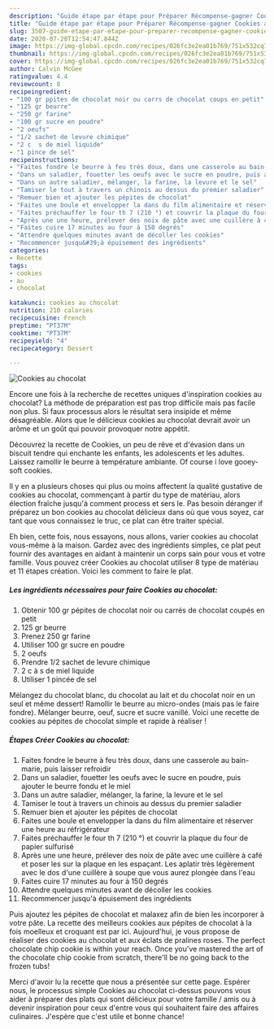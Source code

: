 ```yaml
---
description: "Guide étape par étape pour Préparer Récompense-gagner Cookies au chocolat"
title: "Guide étape par étape pour Préparer Récompense-gagner Cookies au chocolat"
slug: 3507-guide-etape-par-etape-pour-preparer-recompense-gagner-cookies-au-chocolat
date: 2020-07-28T12:54:47.844Z
image: https://img-global.cpcdn.com/recipes/026fc3e2ea01b769/751x532cq70/cookies-au-chocolat-photo-principale-de-la-recette.jpg
thumbnail: https://img-global.cpcdn.com/recipes/026fc3e2ea01b769/751x532cq70/cookies-au-chocolat-photo-principale-de-la-recette.jpg
cover: https://img-global.cpcdn.com/recipes/026fc3e2ea01b769/751x532cq70/cookies-au-chocolat-photo-principale-de-la-recette.jpg
author: Calvin McGee
ratingvalue: 4.4
reviewcount: 8
recipeingredient:
- "100 gr ppites de chocolat noir ou carrs de chocolat coups en petit"
- "125 gr beurre"
- "250 gr farine"
- "100 gr sucre en poudre"
- "2 oeufs"
- "1/2 sachet de levure chimique"
- "2 c  s de miel liquide"
- "1 pince de sel"
recipeinstructions:
- "Faites fondre le beurre à feu très doux, dans une casserole au bain-marie, puis laisser refroidir"
- "Dans un saladier, fouetter les oeufs avec le sucre en poudre, puis ajouter le beurre fondu et le miel"
- "Dans un autre saladier, mélanger, la farine, la levure et le sel"
- "Tamiser le tout à travers un chinois au dessus du premier saladier"
- "Remuer bien et ajouter les pépites de chocolat"
- "Faites une boule et envelopper la dans du film alimentaire et réserver une heure au réfrigérateur"
- "Faites préchauffer le four th 7 (210 °) et couvrir la plaque du four de papier sulfurisé"
- "Après une une heure, prélever des noix de pâte avec une cuillère à café et poser les sur la plaque en les espaçant. Les aplatir très légèrement avec le dos d&#39;une cuillère à soupe que vous aurez plongée dans l&#39;eau"
- "Faites cuire 17 minutes au four à 150 degrés"
- "Attendre quelques minutes avant de décoller les cookies"
- "Recommencer jusqu&#39;à épuisement des ingrédients"
categories:
- Recette
tags:
- cookies
- au
- chocolat

katakunci: cookies au chocolat 
nutrition: 210 calories
recipecuisine: French
preptime: "PT37M"
cooktime: "PT37M"
recipeyield: "4"
recipecategory: Dessert

---
```



![Cookies au chocolat](https://img-global.cpcdn.com/recipes/026fc3e2ea01b769/751x532cq70/cookies-au-chocolat-photo-principale-de-la-recette.jpg)

Encore une fois à la recherche de recettes uniques d'inspiration cookies au chocolat? La méthode de préparation est pas trop difficile mais pas facile non plus. Si faux processus alors le résultat sera insipide et même désagréable. Alors que le délicieux cookies au chocolat devrait avoir un arôme et un goût qui pouvoir provoquer notre appétit.

Découvrez la recette de Cookies, un peu de rêve et d&#39;évasion dans un biscuit tendre qui enchante les enfants, les adolescents et les adultes. Laissez ramollir le beurre à température ambiante. Of course i love gooey-soft cookies.

Il y en a plusieurs choses qui plus ou moins affectent la qualité gustative de cookies au chocolat, commençant à partir du type de matériau, alors élection fraîche jusqu'à comment process et sers le. Pas besoin déranger if préparez un bon cookies au chocolat délicieux dans où que vous soyez, car tant que vous connaissez le truc, ce plat can être traiter spécial.


Eh bien, cette fois, nous essayons, nous allons, varier cookies au chocolat vous-même à la maison. Gardez avec des ingrédients simples, ce plat peut fournir des avantages en aidant à maintenir un corps sain pour vous et votre famille. Vous pouvez créer Cookies au chocolat utiliser 8 type de matériau et 11 étapes création. Voici les comment to faire le plat.

<!--inarticleads1-->

##### Les ingrédients nécessaires pour faire Cookies au chocolat:

1. Obtenir 100 gr pépites de chocolat noir ou carrés de chocolat coupés en petit
1.  125 gr beurre
1. Prenez 250 gr farine
1. Utiliser 100 gr sucre en poudre
1.  2 oeufs
1. Prendre 1/2 sachet de levure chimique
1.  2 c à s de miel liquide
1. Utiliser 1 pincée de sel


Mélangez du chocolat blanc, du chocolat au lait et du chocolat noir en un seul et même dessert! Ramollir le beurre au micro-ondes (mais pas le faire fondre). Mélanger beurre, oeuf, sucre et sucre vanillé. Voici une recette de cookies au pépites de chocolat simple et rapide à réaliser ! 

<!--inarticleads2-->

##### Étapes Créer Cookies au chocolat:

1. Faites fondre le beurre à feu très doux, dans une casserole au bain-marie, puis laisser refroidir
1. Dans un saladier, fouetter les oeufs avec le sucre en poudre, puis ajouter le beurre fondu et le miel
1. Dans un autre saladier, mélanger, la farine, la levure et le sel
1. Tamiser le tout à travers un chinois au dessus du premier saladier
1. Remuer bien et ajouter les pépites de chocolat
1. Faites une boule et envelopper la dans du film alimentaire et réserver une heure au réfrigérateur
1. Faites préchauffer le four th 7 (210 °) et couvrir la plaque du four de papier sulfurisé
1. Après une une heure, prélever des noix de pâte avec une cuillère à café et poser les sur la plaque en les espaçant. Les aplatir très légèrement avec le dos d&#39;une cuillère à soupe que vous aurez plongée dans l&#39;eau
1. Faites cuire 17 minutes au four à 150 degrés
1. Attendre quelques minutes avant de décoller les cookies
1. Recommencer jusqu&#39;à épuisement des ingrédients


Puis ajoutez les pépites de chocolat et malaxez afin de bien les incorporer à votre pâte. La recette des meilleurs cookies aux pépites de chocolat à la fois moelleux et croquant est par ici. Aujourd&#39;hui, je vous propose de réaliser des cookies au chocolat et aux éclats de pralines roses. The perfect chocolate chip cookie is within your reach. Once you&#39;ve mastered the art of the chocolate chip cookie from scratch, there&#39;ll be no going back to the frozen tubs! 


Merci d'avoir lu la recette que nous a présentée sur cette page. Espérer nous, le processus simple Cookies au chocolat ci-dessus pouvons vous aider à préparer des plats qui sont délicieux pour votre famille / amis ou à devenir inspiration pour ceux d'entre vous qui souhaitent faire des affaires culinaires. J'espère que c'est utile et bonne chance!
